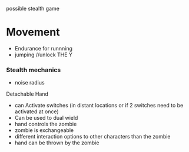 possible stealth game

# Movement
- Endurance for runnning
- jumping //unlock THE Y 

### Stealth mechanics
- noise radius 


Detachable Hand
- can Activate switches (in distant locations or if 2 switches need to be activated at once)
- Can be used to dual wield
- hand controls the zombie
- zombie is exchangeable
- different interaction options to other characters than the zombie
- hand can be thrown by the zombie
